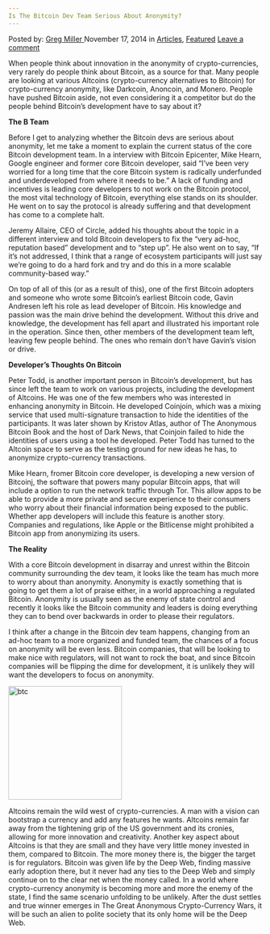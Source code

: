 ```yaml
---
Is The Bitcoin Dev Team Serious About Anonymity?
---
```

<article class="post-listing post-6857 post type-post status-publish format-standard has-post-thumbnail hentry category-articles category-deepdot-news tag-anonymity tag-bitcoin tag-dev tag-team">
    <div class="post-inner">
    <p class="post-meta">
    <span>Posted by: <a href="https://www.deepdotweb.com/author/gregmiller/" title="">Greg Miller </a></span>
    <span>November 17, 2014</span>
    <span>in <a href="https://www.deepdotweb.com/category/articles/" rel="category tag">Articles</a>, <a href="https://www.deepdotweb.com/category/deepdot-news/" rel="category tag">Featured</a></span>
    <span><a href="https://www.deepdotweb.com/2014/11/17/bitcoin-dev-team-serious-anonymity/#respond">Leave a comment</a></span>
    </p>
    <div class="clear"></div>
    <div class="entry">
    <p>When people think about innovation in the anonymity of crypto-currencies, very rarely do people think about Bitcoin, as a source for that. Many people are looking at various Altcoins (crypto-currency alternatives to Bitcoin) for crypto-currency anonymity, like Darkcoin, Anoncoin, and Monero. People have pushed Bitcoin aside, not even considering it a competitor but do the people behind Bitcoin&#8217;s development have to say about it?</p>
    <p><strong>The B Team</strong></p>
    <p>Before I get to analyzing whether the Bitcoin devs are serious about anonymity, let me take a moment to explain the current status of the core Bitcoin development team. In a interview with Bitcoin Epicenter, Mike Hearn, Google engineer and former core Bitcoin developer, said “I’ve been very worried for a long time that the core Bitcoin system is radically underfunded and underdeveloped from where it needs to be.” A lack of funding and incentives is leading core developers to not work on the Bitcoin protocol, the most vital technology of Bitcoin, everything else stands on its shoulder. He went on to say the protocol is already suffering and that development has come to a complete halt.</p>
    <p>Jeremy Allaire, CEO of Circle, added his thoughts about the topic in a different interview and told Bitcoin developers to fix the “very ad-hoc, reputation based” development and to “step up”. He also went on to say, “If it’s not addressed, I think that a range of ecosystem participants will just say we’re going to do a hard fork and try and do this in a more scalable community-based way.”</p>
    <p>On top of all of this (or as a result of this), one of the first Bitcoin adopters and someone who wrote some Bitcoin&#8217;s earliest Bitcoin code, Gavin Andresen left his role as lead developer of Bitcoin. His knowledge and passion was the main drive behind the development. Without this drive and knowledge, the development has fell apart and illustrated his important role in the operation. Since then, other members of the development team left, leaving few people behind. The ones who remain don&#8217;t have Gavin&#8217;s vision or drive.</p>
    <p><strong>Developer&#8217;s Thoughts On Bitcoin</strong></p>
    <p>Peter Todd, is another important person in Bitcoin&#8217;s development, but has since left the team to work on various projects, including the development of Altcoins. He was one of the few members who was interested in enhancing anonymity in Bitcoin. He developed Coinjoin, which was a mixing service that used multi-signature transaction to hide the identities of the participants. It was later shown by Kristov Atlas, author of The Anonymous Bitcoin Book and the host of Dark News, that Coinjoin failed to hide the identities of users using a tool he developed. Peter Todd has turned to the Altcoin space to serve as the testing ground for new ideas he has, to anonymize crypto-currency transactions.</p>
    <p>Mike Hearn, fromer Bitcoin core developer, is developing a new version of Bitcoinj, the software that powers many popular Bitcoin apps, that will include a option to run the network traffic through Tor. This allow apps to be able to provide a more private and secure experience to their consumers who worry about their financial information being exposed to the public. Whether app developers will include this feature is another story. Companies and regulations, like Apple or the Bitlicense might prohibited a Bitcoin app from anonymizing its users.</p>
    <p><strong>The Reality</strong></p>
    <p>With a core Bitcoin development in disarray and unrest within the Bitcoin community surrounding the dev team, it looks like the team has much more to worry about than anonymity. Anonymity is exactly something that is going to get them a lot of praise either, in a world approaching a regulated Bitcoin. Anonymity is usually seen as the enemy of state control and recently it looks like the Bitcoin community and leaders is doing everything they can to bend over backwards in order to please their regulators.</p>
    <p>I think after a change in the Bitcoin dev team happens, changing from an ad-hoc team to a more organized and funded team, the chances of a focus on anonymity will be even less. Bitcoin companies, that will be looking to make nice with regulators, will not want to rock the boat, and since Bitcoin companies will be flipping the dime for development, it is unlikely they will want the developers to focus on anonymity.</p>
    <p><a href="http://www.deepdotweb.com/wp-content/uploads/2014/08/btc.png"><img class="aligncenter size-full wp-image-6859" src="https://www.deepdotweb.com/wp-content/uploads/2014/08/btc.png" alt="btc" width="225" height="225" srcset="https://www.deepdotweb.com/wp-content/uploads/2014/08/btc.png 225w, https://www.deepdotweb.com/wp-content/uploads/2014/08/btc-150x150.png 150w, https://www.deepdotweb.com/wp-content/uploads/2014/08/btc-55x55.png 55w, https://www.deepdotweb.com/wp-content/uploads/2014/08/btc-50x50.png 50w" sizes="(max-width: 225px) 100vw, 225px"/></a></p>
    <p>Altcoins remain the wild west of crypto-currencies. A man with a vision can bootstrap a currency and add any features he wants. Altcoins remain far away from the tightening grip of the US government and its cronies, allowing for more innovation and creativity. Another key aspect about Altcoins is that they are small and they have very little money invested in them, compared to Bitcoin. The more money there is, the bigger the target is for regulators. Bitcoin was given life by the Deep Web, finding massive early adoption there, but it never had any ties to the Deep Web and simply continue on to the clear net when the money called. In a world where crypto-currency anonymity is becoming more and more the enemy of the state, I find the same scenario unfolding to be unlikely. After the dust settles and true winner emerges in The Great Anonymous Crypto-Currency Wars, it will be such an alien to polite society that its only home will be the Deep Web.</p>
    </div>
    <span style="display:none"><a href="https://www.deepdotweb.com/tag/anonymity/" rel="tag">anonymity</a> <a href="https://www.deepdotweb.com/tag/bitcoin/" rel="tag">bitcoin</a> <a href="https://www.deepdotweb.com/tag/dev/" rel="tag">dev</a> <a href="https://www.deepdotweb.com/tag/team/" rel="tag">team</a></span> <span style="display:none" class="updated">2014-11-17</span>
    <div style="display:none" class="vcard author" itemprop="author" itemscope itemtype="http://schema.org/Person"><strong class="fn" itemprop="name"><a href="https://www.deepdotweb.com/author/gregmiller/" title="Posts by Greg Miller" rel="author">Greg Miller</a></strong></div>
    </div>
</article>

